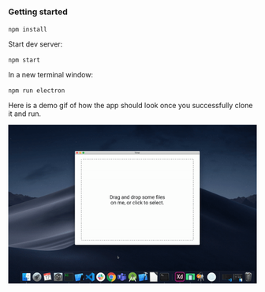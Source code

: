 ### Getting started

`npm install`

Start dev server:

`npm start`

In a new terminal window:

`npm run electron`

Here is a demo gif of how the app should look once you successfully clone it and run.

<p align="center">
  <img src="./videoConvertorDemo.gif" />
</p>
